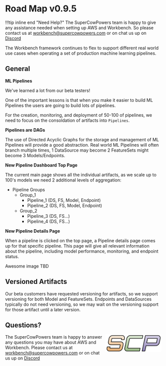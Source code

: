 # Road Map v0.9.5

!!!tip inline end "Need Help?"
    The SuperCowPowers team is happy to give any assistance needed when setting up AWS and Workbench. So please contact us at [workbench@supercowpowers.com](mailto:workbench@supercowpowers.com) or on chat us up on [Discord](https://discord.gg/WHAJuz8sw8) 

The Workbench framework continues to flex to support different real world use cases when operating a set of production machine learning pipelines.


## General
**ML Pipelines**

We've learned a lot from our beta testers!

One of the important lessons is that when you make it easier to build ML Pipelines the users are going to build lots of pipelines.

For the creation, monitoring, and deployment of 50-100 of pipelines, we need to focus on the consoldation of artifacts into `Pipelines`. 

**Pipelines are DAGs**

The use of Directed Acyclic Graphs for the storage and management of ML Pipelines will provide a good abstraction. Real world ML Pipelines will often branch multiple times, 1 DataSource may become 2 FeatureSets might become 3 Models/Endpoints. 



**New Pipeline Dashboard Top Page**

The current main page shows all the individual artifacts, as we scale up to 100's models we need 2 additional levels of aggregation:

- Pipeline Groups
    - Group_1
        - Pipeline_1 (DS, FS, Model, Endpoint)
        - Pipeline_2 (DS, FS, Model, Endpoint)
    - Group_2
        - Pipeline_3 (DS, FS...)
        - Pipeline_4 (DS, FS...)
   

**New Pipeline Details Page**

When a pipeline is clicked on the top page, a Pipeline details page comes up for that specific pipeline. This page will give all relevant information about the pipeline, including model performance, monitoring, and endpoint status.


Awesome image TBD

## Versioned Artifacts
Our beta customers have requested versioning for artifacts, so we support versioning for both Model and FeatureSets. Endpoints and DataSources typically do not need versioning, so we may wait on the versioning support for those artifact until a later version.

## Questions?
<img align="right" src="../../images/scp.png" width="180">

The SuperCowPowers team is happy to answer any questions you may have about AWS and Workbench. Please contact us at [workbench@supercowpowers.com](mailto:workbench@supercowpowers.com) or on chat us up on [Discord](https://discord.gg/WHAJuz8sw8) 


